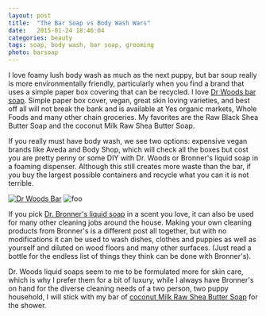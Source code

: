 ```yaml
---
layout: post
title:  "The Bar Soap vs Body Wash Wars"
date:   2015-01-24 18:46:04
categories: beauty
tags: soap, body wash, bar soap, grooming
photo: barsoap
---
```


I love foamy lush body wash as much as the next puppy, but bar soup really is more environmentally friendly, particularly when you find a brand that uses a simple paper box covering that can be recycled. I love [Dr Woods bar soap](http://www.amazon.com/s/?_encoding=UTF8&camp=1789&creative=390957&field-keywords=dr%20woods%20bar%20soap&linkCode=ur2&tag=veggpupp-20&url=search-alias%3Daps&linkId=AJGELEKWHH3NLGGU). Simple paper box cover, vegan, great skin loving varieties, and best off all will not break the bank and is available at Yes organic markets, Whole Foods and many other chain groceries. My favorites are the Raw Black Shea Butter Soap and the coconut Milk Raw Shea Butter Soap.

If you really must have body wash, we see two options: expensive vegan brands like Aveda and Body Shop, which will check all the boxes but cost you are pretty penny or some DIY with Dr. Woods or Bronner's liquid soap in a foaming dispenser. Although this still creates more waste than the bar, if you buy the largest possible containers and recycle what you can it is not terrible. 

[![Dr Woods Bar](http://ws-na.amazon-adsystem.com/widgets/q?_encoding=UTF8&ASIN=B006SDHNWG&Format=_SL250_&ID=AsinImage&MarketPlace=US&ServiceVersion=20070822&WS=1&tag=veggpupp-20)](http://www.amazon.com/gp/product/B006SDHNWG/ref=as_li_tl?ie=UTF8&camp=1789&creative=390957&creativeASIN=B006SDHNWG&linkCode=as2&tag=veggpupp-20&linkId=Q2HQULGEKRLLB5LG)
![foo](http://ir-na.amazon-adsystem.com/e/ir?t=veggpupp-20&l=as2&o=1&a=B006SDHNWG)

If you pick [Dr. Bronner's liquid soap](http://www.amazon.com/s/?_encoding=UTF8&camp=1789&creative=390957&field-keywords=dr%20bronners%20liquid%20soap&linkCode=ur2&rh=i%3Aaps%2Ck%3Adr%20bronners%20liquid%20soap&tag=veggpupp-20&url=search-alias%3Daps&linkId=XD5COPECNNVGIIBL) in a scent you love, it can also be used for many other cleaning jobs around the house. Making your own cleaning products from Bronner's is a different post all together, but with no modifications it can be used to wash dishes, clothes and puppies as well as yourself and diluted on wood floors and many other surfaces. (Just read a bottle for the endless list of things they think can be done with Bronner's).

Dr. Woods liquid soaps seem to me to be formulated more for skin care, which is why I prefer them for a bit of luxury, while I always have Bronner's on hand for the diverse cleaning needs of a two person, two puppy household, I will stick with my bar of [coconut Milk Raw Shea Butter Soap](http://www.amazon.com/gp/product/B0073FQHSO/ref=as_li_tl?ie=UTF8&camp=1789&creative=390957&creativeASIN=B0073FQHSO&linkCode=as2&tag=veggpupp-20&linkId=UOTV2NAG2BNV4DRB) for the shower. 